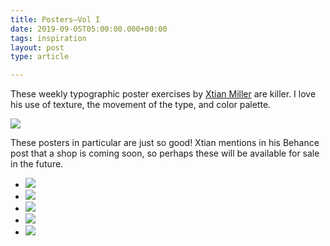 ```yaml
---
title: Posters—Vol I
date: 2019-09-05T05:00:00.000+00:00
tags: inspiration
layout: post
type: article

---
```

These weekly typographic poster exercises by [Xtian Miller](https://www.behance.net/xtianmiller "Xtian Miller on Behance") are killer. I love his use of texture, the movement of the type, and color palette.

![](https://mir-s3-cdn-cf.behance.net/project_modules/max_1200/0a518f71344587.5cf5dd3271954.jpg)

These posters in particular are just so good! Xtian mentions in his Behance post that a shop is coming soon, so perhaps these will be available for sale in the future.

* ![](https://mir-s3-cdn-cf.behance.net/project_modules/1400_opt_1/f3b44a71344587.5cf31c58b27fa.jpg)
* ![](https://mir-s3-cdn-cf.behance.net/project_modules/1400_opt_1/dc1e8d71344587.5cf1e391d9e9d.jpg)
* ![](https://mir-s3-cdn-cf.behance.net/project_modules/1400_opt_1/2ac8f071344587.5cf31c58b2e40.jpg)
* ![](https://mir-s3-cdn-cf.behance.net/project_modules/1400/f1cc9671344587.5cf1e9938e78d.jpg)
* ![](https://mir-s3-cdn-cf.behance.net/project_modules/1400_opt_1/455c8571344587.5cf31c58b3151.jpg)